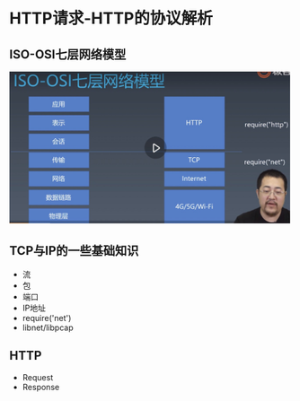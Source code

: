 # HTTP请求-HTTP的协议解析

 ## ISO-OSI七层网络模型

 <img src='./image/03.jpg' width='500' />

 ## TCP与IP的一些基础知识

- 流
- 包
- 端口
- IP地址
- require('net')
- libnet/libpcap


## HTTP

- Request
- Response